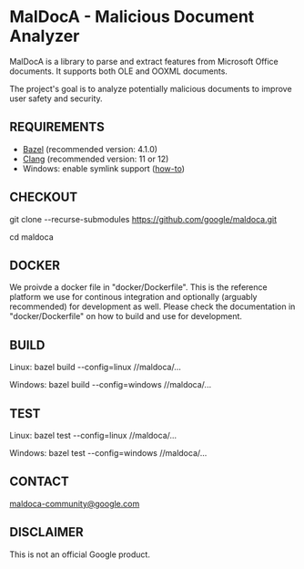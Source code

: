 # MalDocA - Malicious Document Analyzer

MalDocA is a library to parse and extract features from Microsoft Office documents. It supports both OLE and OOXML documents.

The project's goal is to analyze potentially malicious documents to improve user safety and security.

## REQUIREMENTS
- [Bazel](https://bazel.build) (recommended version: 4.1.0)
- [Clang](https://clang.llvm.org) (recommended version: 11 or 12)
- Windows: enable symlink support ([how-to](https://docs.bazel.build/versions/main/windows.html#enable-symlink-support))

## CHECKOUT
git clone --recurse-submodules https://github.com/google/maldoca.git

cd maldoca

## DOCKER
We proivde a docker file in "docker/Dockerfile". This is the reference
platform we use for continous integration and optionally (arguably recommended)
for development as well. Please check the documentation in "docker/Dockerfile" on how to
build and use for development.

## BUILD
Linux: bazel build --config=linux //maldoca/...

Windows: bazel build --config=windows //maldoca/...

## TEST
Linux: bazel test --config=linux //maldoca/...

Windows: bazel test --config=windows //maldoca/...

## CONTACT
maldoca-community@google.com

## DISCLAIMER
This is not an official Google product.
